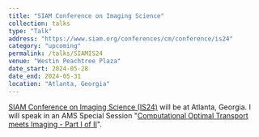```yaml
---
title: "SIAM Conference on Imaging Science"
collection: talks
type: "Talk"
address: "https://www.siam.org/conferences/cm/conference/is24"
category: "upcoming"
permalink: /talks/SIAMIS24
venue: "Westin Peachtree Plaza"
date_start: 2024-05-28
date_end: 2024-05-31
location: "Atlanta, Georgia"
---
```


[SIAM Conference on Imaging Science (IS24)](https://www.siam.org/conferences/cm/conference/is24) will be at Atlanta, Georgia. 
I will speak in an AMS Special Session "[Computational Optimal Transport meets Imaging - Part I of II](https://meetings.siam.org/sess/dsp_programsess.cfm?SESSIONCODE=79083)".
